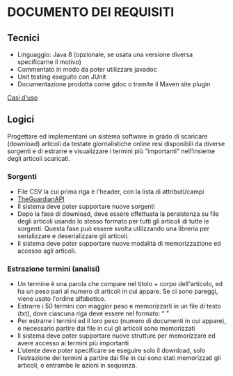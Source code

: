 # DOCUMENTO DEI REQUISITI
## Tecnici
* Linguaggio: Java 8 (opzionale, se usata una versione diversa specificarne il motivo)
* Commentato in modo da poter utilizzare javadoc
* Unit testing eseguito con JUnit
* Documentazione prodotta come gdoc o tramite il Maven site plugin

[Casi d'uso](casi_uso.md)

## Logici
Progettare ed implementare un sistema software in grado di
scaricare (download) articoli da testate giornalistiche online resi
disponibili da diverse sorgenti e di estrarre e visualizzare i termini
più “importanti” nell’insieme degli articoli scaricati.

### Sorgenti
- File CSV la cui prima riga è l'header, con la lista di attributi/campi
- [TheGuardianAPI](https://open-platform.theguardian.com/documentation/)
- Il sistema deve poter supportare nuove sorgenti
- Dopo la fase di download, deve essere effettuata la persistenza su file
  degli articoli usando lo stesso formato per tutti gli articoli di tutte le
  sorgenti. Questa fase può essere svolta utilizzando una libreria per serializzare 
  e deserializzare gli articoli.
- Il sistema deve poter supportare nuove modalità di memorizzazione ed
  accesso agli articoli.

### Estrazione termini (analisi)
- Un termine è una parola che compare nel titolo + corpo dell'articolo, ed ha un peso pari
  al numero di articoli in cui appare. Se ci sono pareggi, viene usato l'ordine alfabetico.
- Estrarre i 50 termini con maggior peso e memorizzarli in un file di
  testo (txt), dove ciascuna riga deve essere nel formato:
  “<termine> <peso>”
- Per estrarre i termini ed il loro peso (numero di documenti in cui appare),
  è necessario partire dai file in cui gli articoli sono memorizzati
- Il sistema deve poter supportare nuove strutture per memorizzare ed
  avere accesso ai termini più importanti
- L’utente deve poter specificare se eseguire solo il download, solo
  l’estrazione dei termini a partire dai file in cui sono stati memorizzati gli
  articoli, o entrambe le azioni in sequenza.
